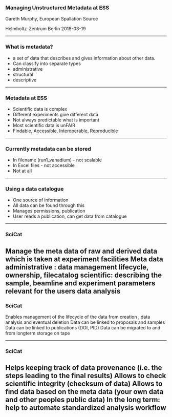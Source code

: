 
### Managing Unstructured Metadata at ESS

Gareth Murphy, European Spallation Source

Helmholtz-Zentrum Berlin
2018-03-19

---

### What is metadata?

- a set of data that describes and gives information about other data.
- Can classify into separate types
- administrative
- structural
- descriptive

---
### Metadata at ESS


- Scientific data is complex
- Different experiments give different data
- Not always predictable what is important
- Most scientific data is unFAIR
- Findable, Accessible, Interoperable, Reproducible


---

### Currently metadata can be stored

- In filename (run1_vanadium) - not scalable
- In Excel files - not accessible
- Not at all

---

### Using a data catalogue

- One source of information
- All data can be found through this
- Manages permissions, publication
- User reads a publication, can get data from catalogue

---

### SciCat


Manage the meta data of raw and derived data which is taken at
experiment facilities
Meta data
administrative : data management lifecycle, ownership, filecatalog
scientific: describing the sample, beamline and experiment
parameters relevant for the users data analysis
---

### SciCat
Enables management of the lifecycle of the data from creation ,
data analysis and eventual deletion
Data can be linked to proposals and samples
Data can be linked to publications (DOI, PID)
Data can be migrated to and from longterm storage on tape

---

### SciCat
Helps keeping track of data provenance (i.e. the steps leading to
the final results)
Allows to check scientific integrity (checksum of data)
Allows to find data based on the meta data (your own data and
other peoples public data)
In the long term:
help to automate standardized analysis workflow
---


